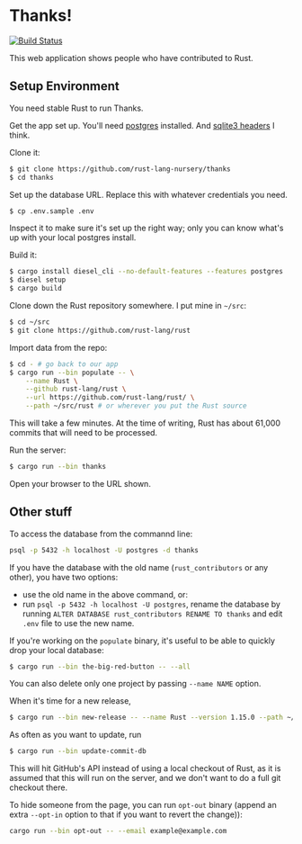 # Thanks!

[![Build Status][status-img]][status]

[status-img]: https://travis-ci.org/rust-lang-nursery/thanks.svg?branch=master
[status]: https://travis-ci.org/rust-lang-nursery/thanks

This web application shows people who have contributed to Rust.

## Setup Environment

You need stable Rust to run Thanks.

Get the app set up. You'll need [postgres](diesel_setup.md) installed. And
[sqlite3 headers](diesel_setup.md) I think.

Clone it:

```bash
$ git clone https://github.com/rust-lang-nursery/thanks
$ cd thanks
```

Set up the database URL. Replace this with whatever credentials you need.

```bash
$ cp .env.sample .env
```

Inspect it to make sure it's set up the right way; only you can know what's
up with your local postgres install.

Build it:

```bash
$ cargo install diesel_cli --no-default-features --features postgres
$ diesel setup
$ cargo build
```

Clone down the Rust repository somewhere. I put mine in `~/src`:

```bash
$ cd ~/src
$ git clone https://github.com/rust-lang/rust
```

Import data from the repo:

```bash
$ cd - # go back to our app
$ cargo run --bin populate -- \
    --name Rust \
    --github rust-lang/rust \
    --url https://github.com/rust-lang/rust/ \
    --path ~/src/rust # or wherever you put the Rust source
```

This will take a few minutes. At the time of writing, Rust has about 61,000
commits that will need to be processed.

Run the server:

```bash
$ cargo run --bin thanks
```

Open your browser to the URL shown.

## Other stuff

To access the database from the commannd line:

```bash
psql -p 5432 -h localhost -U postgres -d thanks
```

If you have the database with the old name (`rust_contributors` or any
other), you have two options:
- use the old name in the above command, or:
- run `psql -p 5432 -h localhost -U postgres`, rename the database by running
  `ALTER DATABASE rust_contributors RENAME TO thanks` and edit `.env` file to
  use the new name.

If you're working on the `populate` binary, it's useful to be able to quickly
drop your local database:

```bash
$ cargo run --bin the-big-red-button -- --all
```

You can also delete only one project by passing `--name NAME` option.

When it's time for a new release,

```bash
$ cargo run --bin new-release -- --name Rust --version 1.15.0 --path ~/src/rust # or wherever your Rust is --link http://link/to/changelog
```

As often as you want to update, run

```bash
$ cargo run --bin update-commit-db
```

This will hit GitHub's API instead of using a local checkout of Rust, as it is
assumed that this will run on the server, and we don't want to do a full
git checkout there.

To hide someone from the page, you can run `opt-out` binary (append an
extra `--opt-in` option to that if you want to revert the change)):

```bash
cargo run --bin opt-out -- --email example@example.com
```
